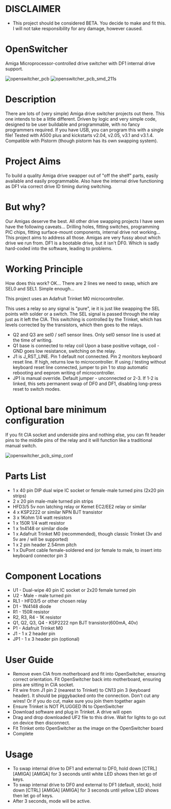 # DISCLAIMER 
* This project should be considered BETA. You decide to make and fit this. I will not take responsibility for any damage, however caused.
# OpenSwitcher
Amiga Microprocessor-controlled drive switcher with DF1 internal drive support.

![openswitcher_pcb](https://user-images.githubusercontent.com/89555920/131311874-8140f8ab-ed11-46ad-838c-ce0a1a964648.png)
![openswitcher_pcb_smd_211s](https://user-images.githubusercontent.com/89555920/131362737-b4111971-3445-4ebe-80f9-1cbb9642c00e.png)




# Description

There are lots of (very simple) Amiga drive switcher projects out there. This one intends to be a little different. Driven by logic and very simple code, designed to be user buildable and programmable, with no fancy programmers required. If you have USB, you can program this with a single file! Tested with A500 plus and kickstarts v2.04, v2.05, v3.1 and v3.1.4. Compatible with Pistorm (though pistorm has its own swapping system).

# Project Aims

To build a quality Amiga drive swapper out of "off the shelf" parts, easily available and easily programmable. Also have the internal drive functioning as DF1 via correct drive ID timing during switching.

# But why?
Our Amigas deserve the best. All other drive swapping projects I have seen have the following caveats... Drilling holes, fitting switches, programming PIC chips, fitting surface-mount components, internal drive not working... This project aims to address all those.
Amigas are very fussy about which drive we run from. DF1 is a bootable drive, but it isn't DF0. Which is sadly hard-coded into the software, leading to problems.

# Working Principle
How does this work?
OK... There are 2 lines we need to swap, which are SEL0 and SEL1. Simple enough...

This project uses an Adafruit Trinket M0 microcontroller.

This uses a relay so any signal is "pure", ie it is just like swapping the SEL points with solder or a switch. The SEL signal is passed through the relay just as it left the CIA.
This switching is controlled by the Trinket, which has levels corrected by the transistors, which then goes to the relays.

* Q2 and Q3 are sel0 / sel1 sensor lines. Only sel0 sensor line is used at the time of writing.
* Q1 base is connected to relay coil Upon a base positive voltage, coil - GND goes low resistance, switching on the relay.
* J1 is J_RST_LINE. Pin 1 default not connected. Pin 2 monitors keyboard reset line. If high, returns low to microcontroller. If using / testing without keyboard reset line connected, jumper to pin 1 to stop automatic rebooting and eeprom writing of microcontroller.
* JP1 is manual override. Default jumper - unconnected or 2-3. If 1-2 is linked, this sets permanent swap of DF0 and DF1, disabling long-press reset to switch modes.

# Optional bare minimum configuration
If you fit CIA socket and underside pins and nothing else, you can fit header pins to the middle pins of the relay and it will function like a traditional manual switch.

![openswitcher_pcb_simp_conf](https://user-images.githubusercontent.com/89555920/131317484-1bed9aa9-6bf9-468c-a090-e554a4068bd4.png)

# Parts List
* 1 x 40 pin DIP dual wipe IC socket or female-male turned pins (2x20 pin strips)
* 2 x 20 pin male-male turned pin strips
* HFD3/5 5v non latching relay or Kemet EC2/EE2 relay or similar
* 4 x KSP2222 or similar NPN BJT transistor
* 3 x 1Kohm 1/4 watt resistors
* 1 x 150R 1/4 watt resistor
* 1 x 1n4148 or similar diode
* 1 x Adafruit Trinket M0 (recommended), though classic Trinket (3v and 5v are / will be supported)
* 1 x 2 pin header 2.54mm pitch
* 1 x DuPont cable female-soldered end (or female to male, to insert into keyboard connector pin 3

# Component Locations
* U1 - Dual-wipe 40 pin IC socket or 2x20 female turned pin
* U2 - Male - male turned pin
* RL1 - HFD3/5 or other chosen relay
* D1 - 1N4148 diode
* R1 - 150R resistor
* R2, R3, R4 - 1K resistor
* Q1, Q2, Q3, Q4 - KSP2222 npn BJT transistor(600mA, 40v)
* P1 - Adafruit Trinket M0
* J1 - 1 x 2 header pin
* JP1 - 1 x 3 header pin (optional)

# User Guide
* Remove even CIA from motherboard and fit into OpenSwitcher, ensuring correct orientation. Fit OpenSwitcher back into motherboard, ensuring pins are sitting in CIA socket.
* Fit wire from J1 pin 2 (nearest to Trinket) to CN13 pin 3 (keyboard header). It should be piggybacked onto the connection. Don't cut any wires! Or if you do cut, make sure you join them together again
* Ensure Trinket is NOT PLUGGED IN to OpenSwitcher
* Download software and plug in Trinket. A drive will open
* Drag and drop downloaded UF2 file to this drive. Wait for lights to go out on device then disconnect.
* Fit Trinket onto OpenSwitcher as the image on the OpenSwitcher board
* Complete

# Usage
* To swap internal drive to DF1 and external to DF0, hold down [CTRL] [AMIGA] [AMIGA] for 3 seconds until white LED shows then let go of keys.
* To swap internal drive to DF0 and external to DF1 (default, stock), hold down [CTRL] [AMIGA] [AMIGA] for 3 seconds until yellow LED shows then let go of keys.
* After 3 seconds, mode will be active.
